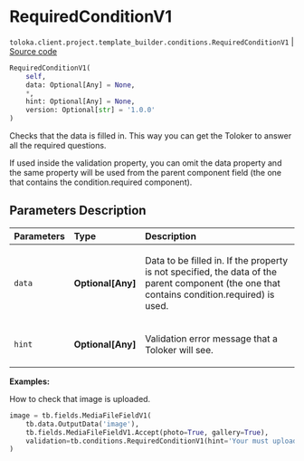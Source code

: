 # RequiredConditionV1
`toloka.client.project.template_builder.conditions.RequiredConditionV1` | [Source code](https://github.com/Toloka/toloka-kit/blob/v1.0.1/src/client/project/template_builder/conditions.py#L215)

```python
RequiredConditionV1(
    self,
    data: Optional[Any] = None,
    *,
    hint: Optional[Any] = None,
    version: Optional[str] = '1.0.0'
)
```

Checks that the data is filled in. This way you can get the Toloker to answer all the required questions.


If used inside the validation property, you can omit the data property and the same property will be used from the
parent component field (the one that contains the condition.required component).

## Parameters Description

| Parameters | Type | Description |
| :----------| :----| :-----------|
`data`|**Optional\[Any\]**|<p>Data to be filled in. If the property is not specified, the data of the parent component (the one that contains condition.required) is used.</p>
`hint`|**Optional\[Any\]**|<p>Validation error message that a Toloker will see.</p>

**Examples:**

How to check that image is uploaded.

```python
image = tb.fields.MediaFileFieldV1(
    tb.data.OutputData('image'),
    tb.fields.MediaFileFieldV1.Accept(photo=True, gallery=True),
    validation=tb.conditions.RequiredConditionV1(hint='Your must upload photo.'),
)
```
